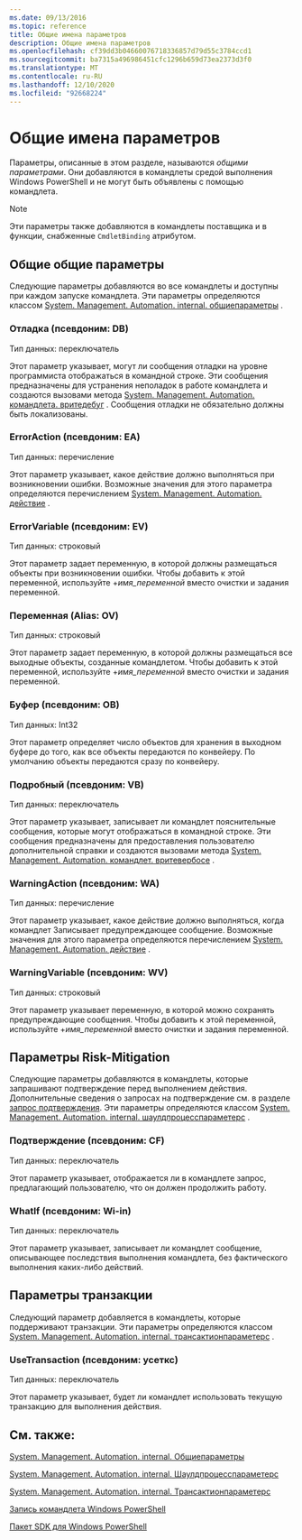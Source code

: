 ```yaml
---
ms.date: 09/13/2016
ms.topic: reference
title: Общие имена параметров
description: Общие имена параметров
ms.openlocfilehash: cf39dd3b04660076718336857d79d55c3784ccd1
ms.sourcegitcommit: ba7315a496986451cfc1296b659d73ea2373d3f0
ms.translationtype: MT
ms.contentlocale: ru-RU
ms.lasthandoff: 12/10/2020
ms.locfileid: "92668224"
---
```

# <a name="common-parameter-names"></a>Общие имена параметров

Параметры, описанные в этом разделе, называются *общими параметрами*. Они добавляются в командлеты средой выполнения Windows PowerShell и не могут быть объявлены с помощью командлета.

> [!NOTE]
> Эти параметры также добавляются в командлеты поставщика и в функции, снабженные `CmdletBinding` атрибутом.

## <a name="general-common-parameters"></a>Общие общие параметры

Следующие параметры добавляются во все командлеты и доступны при каждом запуске командлета. Эти параметры определяются классом [System. Management. Automation. internal. общиепараметры](/dotnet/api/System.Management.Automation.Internal.CommonParameters) .

### <a name="debug-alias-db"></a>Отладка (псевдоним: DB)

Тип данных: переключатель

Этот параметр указывает, могут ли сообщения отладки на уровне программиста отображаться в командной строке. Эти сообщения предназначены для устранения неполадок в работе командлета и создаются вызовами метода [System. Management. Automation. командлета. вритедебуг](/dotnet/api/System.Management.Automation.Cmdlet.WriteDebug) . Сообщения отладки не обязательно должны быть локализованы.

### <a name="erroraction-alias-ea"></a>ErrorAction (псевдоним: EA)

Тип данных: перечисление

Этот параметр указывает, какое действие должно выполняться при возникновении ошибки. Возможные значения для этого параметра определяются перечислением [System. Management. Automation. действие](/dotnet/api/System.Management.Automation.ActionPreference) .

### <a name="errorvariable-alias-ev"></a>ErrorVariable (псевдоним: EV)

Тип данных: строковый

Этот параметр задает переменную, в которой должны размещаться объекты при возникновении ошибки. Чтобы добавить к этой переменной, используйте +*имя_переменной* вместо очистки и задания переменной.

### <a name="outvariable-alias-ov"></a>Переменная (Alias: OV)

Тип данных: строковый

Этот параметр задает переменную, в которой должны размещаться все выходные объекты, созданные командлетом. Чтобы добавить к этой переменной, используйте +*имя_переменной* вместо очистки и задания переменной.

### <a name="outbuffer-alias-ob"></a>Буфер (псевдоним: OB)

Тип данных: Int32

Этот параметр определяет число объектов для хранения в выходном буфере до того, как все объекты передаются по конвейеру. По умолчанию объекты передаются сразу по конвейеру.

### <a name="verbose-alias-vb"></a>Подробный (псевдоним: VB)

Тип данных: переключатель

Этот параметр указывает, записывает ли командлет пояснительные сообщения, которые могут отображаться в командной строке. Эти сообщения предназначены для предоставления пользователю дополнительной справки и создаются вызовами метода [System. Management. Automation. командлет. вритевербосе](/dotnet/api/System.Management.Automation.Cmdlet.WriteVerbose) .

### <a name="warningaction-alias-wa"></a>WarningAction (псевдоним: WA)

Тип данных: перечисление

Этот параметр указывает, какое действие должно выполняться, когда командлет Записывает предупреждающее сообщение. Возможные значения для этого параметра определяются перечислением [System. Management. Automation. действие](/dotnet/api/System.Management.Automation.ActionPreference) .

### <a name="warningvariable-alias-wv"></a>WarningVariable (псевдоним: WV)

Тип данных: строковый

Этот параметр указывает переменную, в которой можно сохранять предупреждающие сообщения. Чтобы добавить к этой переменной, используйте +*имя_переменной* вместо очистки и задания переменной.

## <a name="risk-mitigation-parameters"></a>Параметры Risk-Mitigation

Следующие параметры добавляются в командлеты, которые запрашивают подтверждение перед выполнением действия. Дополнительные сведения о запросах на подтверждение см. в разделе [запрос подтверждения](./requesting-confirmation-from-cmdlets.md). Эти параметры определяются классом [System. Management. Automation. internal. шаулдпроцесспараметерс](/dotnet/api/System.Management.Automation.Internal.ShouldProcessParameters) .

### <a name="confirm-alias-cf"></a>Подтверждение (псевдоним: CF)

Тип данных: переключатель

Этот параметр указывает, отображается ли в командлете запрос, предлагающий пользователю, что он должен продолжить работу.

### <a name="whatif-alias-wi"></a>WhatIf (псевдоним: Wi-in)

Тип данных: переключатель

Этот параметр указывает, записывает ли командлет сообщение, описывающее последствия выполнения командлета, без фактического выполнения каких-либо действий.

## <a name="transaction-parameters"></a>Параметры транзакции

Следующий параметр добавляется в командлеты, которые поддерживают транзакции. Эти параметры определяются классом [System. Management. Automation. internal. трансактионпараметерс](/dotnet/api/System.Management.Automation.Internal.TransactionParameters) .

### <a name="usetransaction-alias-usetx"></a>UseTransaction (псевдоним: усеткс)

Тип данных: переключатель

Этот параметр указывает, будет ли командлет использовать текущую транзакцию для выполнения действия.

## <a name="see-also"></a>См. также:

[System. Management. Automation. internal. Общиепараметры](/dotnet/api/System.Management.Automation.Internal.CommonParameters)

[System. Management. Automation. internal. Шаулдпроцесспараметерс](/dotnet/api/System.Management.Automation.Internal.ShouldProcessParameters)

[System. Management. Automation. internal. Трансактионпараметерс](/dotnet/api/System.Management.Automation.Internal.TransactionParameters)

[Запись командлета Windows PowerShell](./writing-a-windows-powershell-cmdlet.md)

[Пакет SDK для Windows PowerShell](../windows-powershell-reference.md)
